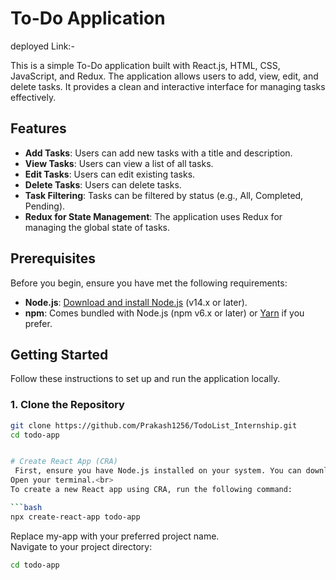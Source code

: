 # To-Do Application

deployed Link:-


This is a simple To-Do application built with React.js, HTML, CSS, JavaScript, and Redux. The application allows users to add, view, edit, and delete tasks. It provides a clean and interactive interface for managing tasks effectively.

## Features

- **Add Tasks**: Users can add new tasks with a title and description.
- **View Tasks**: Users can view a list of all tasks.
- **Edit Tasks**: Users can edit existing tasks.
- **Delete Tasks**: Users can delete tasks.
- **Task Filtering**: Tasks can be filtered by status (e.g., All, Completed, Pending).
- **Redux for State Management**: The application uses Redux for managing the global state of tasks.

## Prerequisites

Before you begin, ensure you have met the following requirements:

- **Node.js**: [Download and install Node.js](https://nodejs.org/) (v14.x or later).
- **npm**: Comes bundled with Node.js (npm v6.x or later) or [Yarn](https://classic.yarnpkg.com/en/docs/install/) if you prefer.

## Getting Started

Follow these instructions to set up and run the application locally.

### 1. Clone the Repository

```bash
git clone https://github.com/Prakash1256/TodoList_Internship.git
cd todo-app


# Create React App (CRA)
 First, ensure you have Node.js installed on your system. You can download and install it from Node.js website.
Open your terminal.<br>
To create a new React app using CRA, run the following command:

```bash
npx create-react-app todo-app
```
Replace my-app with your preferred project name.<br>
Navigate to your project directory:

```bash
cd todo-app
```
